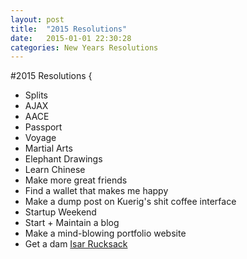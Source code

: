 ```yaml
---
layout: post
title:  "2015 Resolutions"
date:   2015-01-01 22:30:28
categories: New Years Resolutions
---
```


#2015 Resolutions {
- Splits
- AJAX
- AACE
- Passport
- Voyage
- Martial Arts
- Elephant Drawings
- Learn Chinese
- Make more great friends
- Find a wallet that makes me happy
- Make a dump post on Kuerig's shit coffee interface
- Startup Weekend
- Start + Maintain a blog
- Make a mind-blowing portfolio website
- Get a dam <a href="http://www.minimallyminimal.com/blog/cteciel-isar-rucksack" target="_blank">Isar Rucksack</a>




